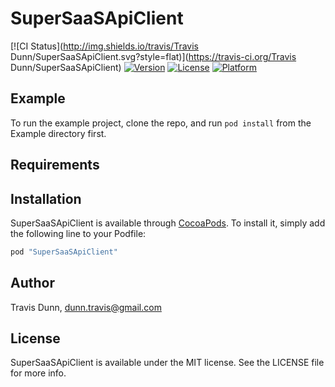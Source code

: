 # SuperSaaSApiClient

[![CI Status](http://img.shields.io/travis/Travis Dunn/SuperSaaSApiClient.svg?style=flat)](https://travis-ci.org/Travis Dunn/SuperSaaSApiClient)
[![Version](https://img.shields.io/cocoapods/v/SuperSaaSApiClient.svg?style=flat)](http://cocoapods.org/pods/SuperSaaSApiClient)
[![License](https://img.shields.io/cocoapods/l/SuperSaaSApiClient.svg?style=flat)](http://cocoapods.org/pods/SuperSaaSApiClient)
[![Platform](https://img.shields.io/cocoapods/p/SuperSaaSApiClient.svg?style=flat)](http://cocoapods.org/pods/SuperSaaSApiClient)

## Example

To run the example project, clone the repo, and run `pod install` from the Example directory first.

## Requirements

## Installation

SuperSaaSApiClient is available through [CocoaPods](http://cocoapods.org). To install
it, simply add the following line to your Podfile:

```ruby
pod "SuperSaaSApiClient"
```

## Author

Travis Dunn, dunn.travis@gmail.com

## License

SuperSaaSApiClient is available under the MIT license. See the LICENSE file for more info.
